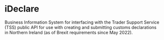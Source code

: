 # iDeclare
Business Information System for interfacing with the Trader Support
Service (TSS) public API for use with creating and submitting customs
declarations in Northern Ireland (as of Brexit requirements since May
2022).
